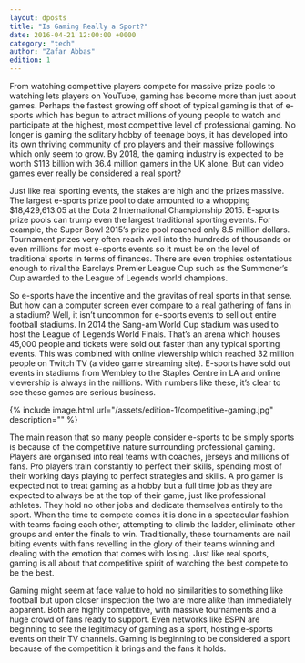 ```yaml
---
layout: dposts
title: "Is Gaming Really a Sport?"
date: 2016-04-21 12:00:00 +0000
category: "tech"
author: "Zafar Abbas"
edition: 1
---
```

From watching competitive players compete for massive prize pools to watching lets players on YouTube, gaming has become more than just about games. Perhaps the fastest growing off shoot of typical gaming is that of e-sports which has begun to attract millions of young people to watch and participate at the highest, most competitive level of professional gaming. No longer is gaming the solitary hobby of teenage boys, it has developed into its own thriving community of pro players and their massive followings which only seem to grow. By 2018, the gaming industry is expected to be worth $113 billion with 36.4 million gamers in the UK alone. But can video games ever really be considered a real sport? 

Just like real sporting events, the stakes are high and the prizes massive. The largest e-sports prize pool to date amounted to a whopping $18,429,613.05 at the Dota 2 International Championship 2015. E-sports prize pools can trump even the largest traditional sporting events. For example, the Super Bowl 2015’s prize pool reached only 8.5 million dollars. Tournament prizes very often reach well into the hundreds of thousands or even millions for most e-sports events so it must be on the level of traditional sports in terms of finances. There are even trophies  ostentatious enough to rival the Barclays Premier League Cup such as the Summoner’s Cup awarded to the League of Legends world champions. 

So e-sports have the incentive and the gravitas of real sports in that sense. But how can a computer screen ever compare to a real gathering of fans in a stadium? Well, it isn’t uncommon for e-sports events to sell out entire football stadiums. In 2014 the Sang-am World Cup stadium was used to host the League of Legends World Finals. That’s an arena which houses 45,000 people and tickets were sold out faster than any typical sporting events. This was combined with online viewership which reached 32 million people on Twitch TV (a video game streaming site). E-sports have sold out events in stadiums from Wembley to the Staples Centre in LA and online viewership is always in the millions. With numbers like these, it’s clear to see these games are serious business. 

 {% include image.html url="/assets/edition-1/competitive-gaming.jpg" description="" %}

The main reason that so many people consider e-sports to be simply sports is because of the competitive nature surrounding professional gaming. Players are organised into real teams with coaches, jerseys and millions of fans. Pro players train constantly to perfect their skills, spending most of their working days playing to perfect strategies and skills. A pro gamer is expected not to treat gaming as a hobby but a full time job as they are expected to always be at the top of their game, just like professional athletes. They hold no other jobs and dedicate themselves entirely to the sport. When the time to compete comes it is done in a spectacular fashion with teams facing each other, attempting to climb the ladder, eliminate other groups and enter the finals to win. Traditionally, these tournaments are nail biting events with fans revelling in the glory of their teams winning and dealing with the emotion that comes with losing. Just like real sports, gaming is all about that competitive spirit of watching the best compete to be the best. 

Gaming might seem at face value to hold no similarities to something like football but upon closer inspection the two are more alike than immediately apparent. Both are highly competitive, with massive tournaments and a huge crowd of fans ready to support. Even networks like ESPN are beginning to see the legitimacy of gaming as a sport, hosting e-sports events on their TV channels. Gaming is beginning to be considered a sport because of the competition it brings and the fans it holds. 
